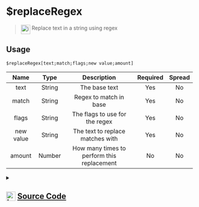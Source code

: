 # $replaceRegex
> <img align="top" src="https://upload.wikimedia.org/wikipedia/commons/thumb/e/e4/Infobox_info_icon.svg/160px-Infobox_info_icon.svg.png?20150409153300" alt="image" width="25" height="auto"> Replace text in a string using regex
## Usage
```
$replaceRegex[text;match;flags;new value;amount]
```
| Name | Type | Description | Required | Spread
| :---: | :---: | :---: | :---: | :---: |
text | String | The base text | Yes | No
match | String | Regex to match in base | Yes | No
flags | String | The flags to use for the regex | Yes | No
new value | String | The text to replace matches with | Yes | No
amount | Number | How many times to perform this replacement | No | No
<details>
<summary>
    
## <img align="top" src="https://cdn4.iconfinder.com/data/icons/iconsimple-logotypes/512/github-512.png" alt="image" width="25" height="auto">  [Source Code](https://github.com/tryforge/ForgeScript-V2/blob/main/src/native/replaceRegex.ts)
    
</summary>
    
```ts
import { ArgType, NativeFunction, Return } from "../structures"

export default new NativeFunction({
    name: "$replaceRegex",
    description: "Replace text in a string using regex",
    unwrap: true,
    args: [
        {
            name: "text",
            description: "The base text",
            rest: false,
            required: true,
            type: ArgType.String
        },
        {
            name: "match",
            description: "Regex to match in base",
            rest: false,
            required: true,
            type: ArgType.String,
            pointer: 2
        },
        {
            name: "flags",
            description: "The flags to use for the regex",
            rest: false,
            required: true,
            type: ArgType.String
        },
        {
            name: "new value",
            description: "The text to replace matches with",
            type: ArgType.String,
            rest: false,
            required: true
        },
        {
            name: "amount",
            description: "How many times to perform this replacement",
            rest: false,
            type: ArgType.Number
        }
    ],
    brackets: true,
    execute(ctx, [ text, raw, flags, replacement, amount ]) {
        amount ??= -1 
        const regex = new RegExp(raw, flags)

        if (amount === -1) {
            return Return.success(text.replace(regex, replacement))
        }
        let i = 0
        return Return.success(text.replace(regex, m => ++i <= amount! ? m : replacement))
    }
})
```
    
</details>